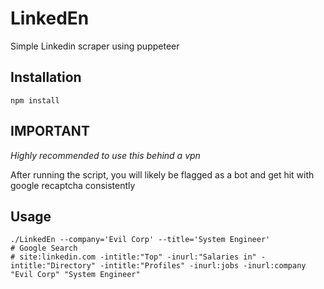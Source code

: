 # LinkedEn
Simple Linkedin scraper using puppeteer

## Installation

```
npm install
```

## IMPORTANT

*Highly recommended to use this behind a vpn*

After running the script, you will likely be flagged as a bot and get hit with google recaptcha consistently

## Usage

```
./LinkedEn --company='Evil Corp' --title='System Engineer'
# Google Search
# site:linkedin.com -intitle:"Top" -inurl:"Salaries in" -intitle:"Directory" -intitle:"Profiles" -inurl:jobs -inurl:company "Evil Corp" "System Engineer"
```
